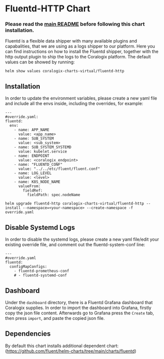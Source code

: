 # Fluentd-HTTP Chart
### Please read the [main README](https://github.com/coralogix/eng-integrations/blob/master/README.md) before following this chart installation.

Fluentd is a flexible data shipper with many available plugins and capabalities, that we are using as a logs shipper to our platform.
Here you can find instructions on how to install the Fluentd shipper, together with the http output plugin to ship the logs to the Coralogix platform.
The default values can be showed by running:
```
helm show values coralogix-charts-virtual/fluentd-http
```

## Installation 
In order to update the environment variables, please create a new yaml file and include all the envs inside, including the overrides, for example:
```
---
#override.yaml:
fluentd:
  env:
    - name: APP_NAME
      value: <app_name>
    - name: SUB_SYSTEM
      value: <sub_system>
    - name: SUB_SYSTEM_SYSTEMD
      value: kubelet.service
    - name: ENDPOINT
      value: <coralogix_endpoint>
    - name: "FLUENTD_CONF"
      value: "../../etc/fluent/fluent.conf"
    - name: LOG_LEVEL
      value: <level>
    - name: K8S_NODE_NAME
      valueFrom:
        fieldRef:
          fieldPath: spec.nodeName
```

```
helm upgrade fluentd-http coralogix-charts-virtual/fluentd-http --install --namespace=<your-namespace> --create-namespace -f override.yaml
```

## Disable Systemd Logs
In order to disable the systemd logs, please create a new yaml file/edit your existing override file, and comment out the fluentd-system-conf line:
```
---
#override.yaml
fluentd:
  configMapConfigs:
    - fluentd-prometheus-conf
    # - fluentd-systemd-conf
```

## Dashboard
Under the `dashboard` directory, there is a Fluentd Grafana dashboard that Coralogix supplies.
In order to import the dashboard into Grafana, firstly copy the json file content.
Afterwards go to Grafana press the `Create` tab, then press `import`, and paste the copied json file.

## Dependencies
By default this chart installs additional dependent chart:
(https://github.com/fluent/helm-charts/tree/main/charts/fluentd)